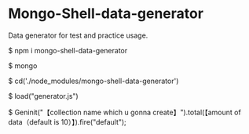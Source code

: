 # Mongo-Shell-data-generator
Data generator for test and practice usage.


$ npm i mongo-shell-data-generator

$ mongo

$ cd('./node_modules/mongo-shell-data-generator')

$ load("generator.js")

$ Geninit("【collection name which u gonna create】").total(【amount of data（default is 10）】).fire("default");

